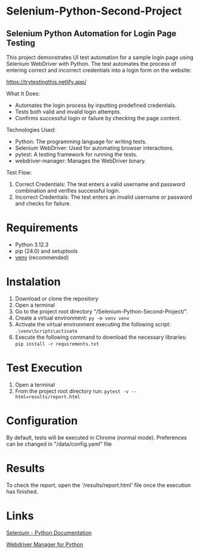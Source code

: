 # Selenium-Python-Second-Project

<h2>Selenium Python Automation for Login Page Testing</h2>

This project demonstrates UI test automation for a sample login page using Selenium WebDriver with Python. The test automates the process of entering correct and incorrect credentials into a login form on the website:

https://trytestingthis.netlify.app/

What It Does:
* Automates the login process by inputting predefined credentials.
* Tests both valid and invalid login attempts.
* Confirms successful login or failure by checking the page content.

Technologies Used:
* Python: The programming language for writing tests.
* Selenium WebDriver: Used for automating browser interactions.
* pytest: A testing framework for running the tests.
* webdriver-manager: Manages the WebDriver binary.

Test Flow:
1. Correct Credentials: The test enters a valid username and password combination and verifies successful login.
2. Incorrect Credentials: The test enters an invalid username or password and checks for failure.

# Requirements

* Python 3.12.3
* pip (24.0) and setuptools
* [venv](<https://packaging.python.org/guides/installing-using-pip-and-virtual-environments/>) (recommended)

# Instalation

1. Download or clone the repository 
2. Open a terminal
3. Go to the project root directory "/Selenium-Python-Second-Project/".
4. Create a virtual environment: `py -m venv venv`
5. Activate the virtual environment executing the following script: `.\venv\Scripts\activate`
6. Execute the following command to download the necessary libraries:  `pip install -r requirements.txt`

# Test Execution

1. Open a terminal
2. From the project root directory run: `pytest -v --html=results/report.html`

# Configuration

By default, tests will be executed in Chrome (normal mode). Preferences can be changed in "/data/config.yaml" file

# Results

To check the report, open the '/results/report.html' file once the execution has finished.


# Links
   
   [Selenium - Python Documentation](<https://selenium-python.readthedocs.io/>)
   
   [Webdriver Manager for Python](<https://github.com/SergeyPirogov/webdriver_manager>)
   
